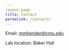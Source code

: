 ```yaml
---
layout:page
title: Contact
permalink: /contact/
---
```


Email: mmhender@cmu.edu

Lab location: Baker Hall